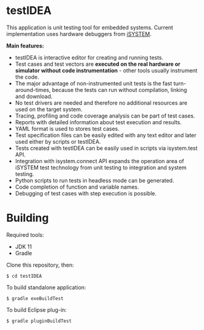 # testIDEA
This application is unit testing tool for embedded systems. Current implementation uses hardware debuggers from [iSYSTEM](https://www.isystem.com/).

__Main features:__

- testIDEA is interactive editor for creating and running tests. 
- Test cases and test vectors are __executed on the real hardware or simulator without code instrumentation__ - other tools usually instrument the code. 
- The major advantage of non-instrumented unit tests is the fast turn-around-times, because the tests can run without compilation, linking and download. 
- No test drivers are needed and therefore no additional resources are used on the target system. 
- Tracing, profiling and code coverage analysis can be part of test cases. 
- Reports with detailed information about test execution and results. 
- YAML format is used to stores test cases.
- Test specification files can be easily edited with any text editor and later used either by scripts or testIDEA. 
- Tests created with testIDEA can be easily used in scripts via isystem.test API. 
- Integration with isystem.connect API expands the operation area of iSYSTEM test technology from unit testing to integration and system testing. 
- Python scripts to run tests in headless mode can be generated.
- Code completion of function and variable names.
- Debugging of test cases with step execution is possible.

# Building
Required tools:
- JDK 11
- Gradle

Clone this repository, then:

    $ cd testIDEA

To build standalone application:

    $ gradle exeBuildTest   

To build Eclipse plug-in:

    $ gradle pluginBuildTest
